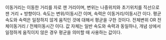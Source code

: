 <p>이동거리는 이동한 거리를 자로 잰 거리이며,
변위는 나중위치와 초기위치를 직선으로 잰 거리 + 방향이다.
속도는 변위/이동시간 이며,
속력은 이동거리/이동시간 이다.
평균 속도와 속력은 일정하지 않게 움직인 것에 대해서 평균을 구한 것이다.
전체변위 OR 전체이동거리 / 전체이동시간 이다.
값 자체는 일반 속도와 속력과 동일하나, 개념 상에서 일정하게 움직이지 않은 경우 평균을 의미할 때 사용하는 값이다.</p>